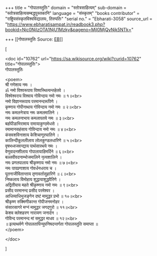 +++
title = "गोपालस्तुतिः"
domain = "स्तोत्रसाहित्यम्"
sub-domain = "स्तोत्रसाहित्यसम्बद्धपुस्तकानि"
language = "संस्कृतम्"
"books contributor" = "राष्ट्रियसंस्कृतविश्वविद्यालयः, तिरुपतिः"
"serial no." = "Ebharati-3058"
source_url = "https://www.ebharatisampat.in/readbook3.php?bookid=Njc0NjIzOTA1NjU1Mzky&pageno=MjI0MjQyNjk5NTk="

+++
[[गोपालस्तुतिः	Source: [EB](https://www.ebharatisampat.in/readbook3.php?bookid=Njc0NjIzOTA1NjU1Mzky&pageno=MjI0MjQyNjk5NTk=)]]

\[



\<doc id="10762" url="https://sa.wikisource.org/wiki?curid=10762" title="गोपालस्तुतिः"\>  
गोपालस्तुतिः

\<poem\>  
श्री गणेशाय नमः ।  
ॐ नमो विश्वरूपाय विश्वस्थित्यन्तहेतवे ।  
विश्वेश्वराय विश्वाय गोविन्दाय नमो नमः ॥ १॥\<br\>  
नमो विज्ञानरूपाय परमानन्दरूपिणे ।  
कृष्णाय गोपीनाथाय गोविन्दाय नमो नमः ॥ २॥\<br\>  
नमः कमलनेत्राय नमः कमलमालिने ।  
नमः कमलनाभाय कमलापतये नमः ॥ ३॥\<br\>  
बर्हापीडाभिरामाय रामायाकुण्ठमेधसे ।  
रमामानसहंसाय गोविन्दाय नमो नमः ॥ ४॥\<br\>  
कंसवशविनाशाय केशिचाणूरघातिने ।  
कालिन्दीकूललीलाय लोलकुण्डलधारिणे ॥ ५॥\<br\>  
वृषभध्वजवन्द्याय पार्थसारथये नमः ।  
वेणुवादनशीलाय गोपालायाहिमर्दिने ॥ ६॥\<br\>  
बल्लवीवदनाम्भोजमालिने नृत्यशालिने ।  
नमः प्रणतपालाय श्रीकृष्णाय नमो नमः ॥ ७॥\<br\>  
नमः पापप्रणाशाय गोवर्धनधराय च ।  
पूतनाजीवितान्ताय तृणावर्तासुहारिणे ॥ ८॥\<br\>  
निष्कलाय विमोहाय शुद्धायाशुद्धवैरिणे ।  
अद्वितीयाय महते श्रीकृष्णाय नमो नमः ॥ ९॥\<br\>  
प्रसीद परमानन्द प्रसीद परमेश्वर ।  
आधिव्याधिभुजङ्गेन दष्टं मामुद्धर प्रभो ॥ १०॥\<br\>  
श्रीकृष्ण रुक्मिणीकान्त गोपीजनमनोहर ।  
संसारसागरे मग्नं मामुद्धर जगद्गुरो ॥ ११॥\<br\>  
केशव क्लेशहरण नारायण जनार्दन ।  
गोविन्द परमानन्द मां समुद्धर माधव ॥ १२॥\<br\>  
॥ इत्याथर्वणे गोपालतापिन्युपनिषदन्तर्गता गोपालस्तुति समाप्ता ॥  
\</poem\>

\</doc\>


\]
